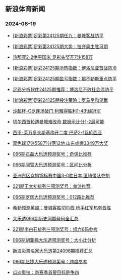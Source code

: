 ## 新浪体育新闻 
### 2024-08-19

+ [[新浪彩票]足彩第24125期任九：曼城客战防平](https://sports.sina.com.cn/l/2024-08-18/doc-incizhrq0711367.shtml)

+ [[新浪彩票]足彩第24125期大势：拉齐奥主胜可期](https://sports.sina.com.cn/l/2024-08-18/doc-incizhrq5926987.shtml)

+ [热那亚2-2绝平国米 足彩头奖开7注158万](https://sports.sina.com.cn/l/2024-08-18/doc-incizhrv1044830.shtml)

+ [[新浪彩票]足彩24125期冷热指数：博洛尼亚首战防冷](https://sports.sina.com.cn/l/2024-08-18/doc-inciznxq2570749.shtml)

+ [[新浪彩票]足彩24125期盈亏指数：那不勒斯重点防平](https://sports.sina.com.cn/l/2024-08-18/doc-incizhrs2692452.shtml)

+ [足彩分析软件24125期推荐：博洛尼不败社会须防平](https://sports.sina.com.cn/l/2024-08-18/doc-incizhrq0716964.shtml)

+ [[新浪彩票]足彩24125期投注策略：罗马坐和望赢](https://sports.sina.com.cn/l/2024-08-18/doc-incizhrv1043216.shtml)

+ [沙超杯-C罗连场破门 利雅得胜利1-4无缘冠军](https://sports.sina.com.cn/global/others/2024-08-18/doc-incizhrq0715574.shtml)

+ [切尔西首轮遇曼城难改命 数据示比分1-2最可能](https://sports.sina.com.cn/l/2024-08-18/doc-incivrqy0596158.shtml)

+ [西甲-莱万多夫斯基梅开二度 巴萨2-1瓦伦西亚](https://sports.sina.com.cn/g/laliga/2024-08-18/doc-incizhrs2698882.shtml)

+ [双色球17注558万分落12地 山东或爆3349万大奖](https://sports.sina.com.cn/l/2024-08-18/doc-inckaqma2068756.shtml)

+ [096期石磊大乐透预测奖号：奇偶比推荐](https://sports.sina.com.cn/l/2024-08-18/doc-incizxph5618900.shtml)

+ [096期闻雪大乐透预测奖号：区间比分析](https://sports.sina.com.cn/l/2024-08-18/doc-incizxph0391766.shtml)

+ [亚洲东区女排锦标赛中国3-0胜日本 匡琦带队夺魁](https://sports.sina.com.cn/others/volleyball/2024-08-18/doc-inckaqmh7173055.shtml)

+ [221期王太初排列三预测奖号：单注推荐](https://sports.sina.com.cn/l/2024-08-18/doc-incizxph5628664.shtml)

+ [096期罗辉大乐透预测奖号：012路比推荐](https://sports.sina.com.cn/l/2024-08-18/doc-incizxph0391469.shtml)

+ [希勒预测英超：曼城客胜切尔西 枪手红军热刺皆胜](https://sports.sina.com.cn/g/2024-08-18/doc-inciyvzu0931735.shtml)

+ [大乐透096期历史同期号码全汇总](https://sports.sina.com.cn/l/2024-08-18/doc-inciztfn2473534.shtml)

+ [221期李白石排列三预测奖号：组六6码参考](https://sports.sina.com.cn/l/2024-08-18/doc-incizxpk2394156.shtml)

+ [096期胡亚楠大乐透预测奖号：大小比分析](https://sports.sina.com.cn/l/2024-08-18/doc-incizxpk2383309.shtml)

+ [新浪彩票名家大乐透第24096期推荐汇总](https://sports.sina.com.cn/l/2024-08-18/doc-inciztfr0824062.shtml)

+ [096期赵捷大乐透预测奖号：跨度参考](https://sports.sina.com.cn/l/2024-08-18/doc-incizxph0391613.shtml)

+ [瓜迪奥拉：新赛季首要目标是争四](https://sports.sina.com.cn/g/2024-08-19/doc-inckayyw1840476.shtml)

